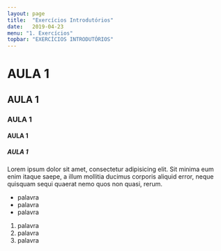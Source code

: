 ```yaml
---
layout: page
title:  "Exercícios Introdutórios"
date:   2019-04-23
menu: "1. Exercícios"
topbar: "EXERCÍCIOS INTRODUTÓRIOS"
---
```


# AULA 1

## AULA 1

### AULA 1

#### AULA 1

##### AULA 1

Lorem ipsum dolor sit amet, consectetur adipisicing elit. Sit minima eum enim itaque saepe, a illum mollitia ducimus corporis aliquid error, neque quisquam sequi quaerat nemo quos non quasi, rerum.

- palavra
- palavra
- palavra

1. palavra
1. palavra
1. palavra
